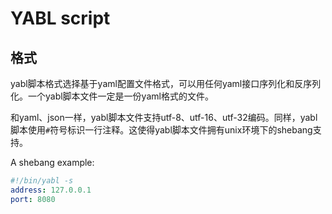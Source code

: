 # YABL script
## 格式
yabl脚本格式选择基于yaml配置文件格式，可以用任何yaml接口序列化和反序列化。一个yabl脚本文件一定是一份yaml格式的文件。  
  
和yaml、json一样，yabl脚本文件支持utf-8、utf-16、utf-32编码。同样，yabl脚本使用`#`符号标识一行注释。这使得yabl脚本文件拥有unix环境下的shebang支持。  
  
A shebang example:
```yaml
#!/bin/yabl -s
address: 127.0.0.1
port: 8080
```